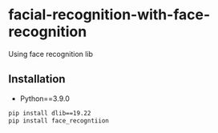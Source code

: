 # facial-recognition-with-face-recognition
Using face recognition lib

## Installation

* Python==3.9.0

```sh
pip install dlib==19.22
pip install face_recogntiion
```


